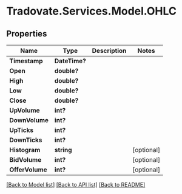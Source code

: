 # Tradovate.Services.Model.OHLC
## Properties

Name | Type | Description | Notes
------------ | ------------- | ------------- | -------------
**Timestamp** | **DateTime?** |  | 
**Open** | **double?** |  | 
**High** | **double?** |  | 
**Low** | **double?** |  | 
**Close** | **double?** |  | 
**UpVolume** | **int?** |  | 
**DownVolume** | **int?** |  | 
**UpTicks** | **int?** |  | 
**DownTicks** | **int?** |  | 
**Histogram** | **string** |  | [optional] 
**BidVolume** | **int?** |  | [optional] 
**OfferVolume** | **int?** |  | [optional] 

[[Back to Model list]](../README.md#documentation-for-models) [[Back to API list]](../README.md#documentation-for-api-endpoints) [[Back to README]](../README.md)

